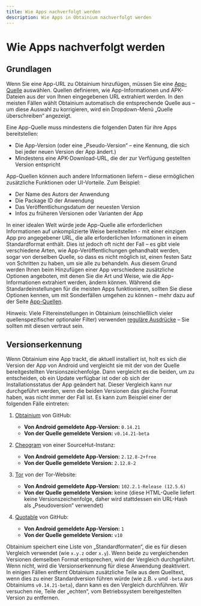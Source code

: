 ```yaml
---
title: Wie Apps nachverfolgt werden
description: Wie Apps in Obtainium nachverfolgt werden
---
```


# Wie Apps nachverfolgt werden

## Grundlagen

Wenn Sie eine App-URL zu Obtainium hinzufügen, müssen Sie eine [App-Quelle](sources.de.md) auswählen. Quellen definieren, wie App-Informationen und APK-Dateien aus der von Ihnen eingegebenen URL extrahiert werden. In den meisten Fällen wählt Obtainium automatisch die entsprechende Quelle aus – um diese Auswahl zu korrigieren, wird ein Dropdown-Menü „Quelle überschreiben“ angezeigt.

Eine App-Quelle muss mindestens die folgenden Daten für ihre Apps bereitstellen:

- Die App-Version (oder eine „Pseudo-Version“ – eine Kennung, die sich bei jeder neuen Version der App ändert.)
- Mindestens eine APK-Download-URL, die der zur Verfügung gestellten Version entspricht

App-Quellen können auch andere Informationen liefern – diese ermöglichen zusätzliche Funktionen oder UI-Vorteile. Zum Beispiel:

- Der Name des Autors der Anwendung
- Die Package ID der Anwendung
- Das Veröffentlichungsdatum der neuesten Version
- Infos zu früheren Versionen oder Varianten der App

In einer idealen Welt würde jede App-Quelle alle erforderlichen Informationen auf unkomplizierte Weise bereitstellen - mit einer einzigen App pro angegebener URL, die alle erforderlichen Informationen in einem Standardformat enthält. Dies ist jedoch oft nicht der Fall – es gibt viele verschiedene Arten, wie App-Veröffentlichungen gehandhabt werden, sogar von derselben Quelle, so dass es nicht möglich ist, einen festen Satz von Schritten zu haben, um sie alle zu behandeln. Aus diesem Grund werden Ihnen beim Hinzufügen einer App verschiedene zusätzliche Optionen angeboten, mit denen Sie die Art und Weise, wie die App-Informationen extrahiert werden, ändern können. Während die Standardeinstellungen für die meisten Apps funktionieren, sollten Sie diese Optionen kennen, um mit Sonderfällen umgehen zu können – mehr dazu auf der Seite [App-Quellen](sources.de.md).

Hinweis: Viele Filtereinstellungen in Obtainium (einschließlich vieler quellenspezifischer optionaler Filter) verwenden [reguläre Ausdrücke](https://developer.mozilla.org/de/docs/Web/JavaScript/Guide/Regular_expressions) – Sie sollten mit diesen vertraut sein.

## Versionserkennung

Wenn Obtainium eine App trackt, die aktuell installiert ist, holt es sich die Version der App von Android und vergleicht sie mit der von der Quelle bereitgestellten Versionszeichenfolge. Dann vergleicht es die beiden, um zu entscheiden, ob ein Update verfügbar ist oder ob sich der Installationsstatus der App geändert hat. Dieser Vergleich kann nur durchgeführt werden, wenn die beiden Versionen das gleiche Format haben, was nicht immer der Fall ist. Es kann zum Beispiel einer der folgenden Fälle eintreten:

1. [Obtainium](https://github.com/ImranR98/Obtainium/releases/tag/v0.14.21-beta) von GitHub:

    - **Von Android gemeldete App-Version:** `0.14.21`
    - **Von der Quelle gemeldete Version:** `v0.14.21-beta` 

2. [Cheogram](https://git.singpolyma.net/cheogram-android/refs/2.12.8-2) von einer SourceHut-Instanz:

    - **Von Android gemeldete App-Version:** `2.12.8-2+free`
    - **Von der Quelle gemeldete Version:** `2.12.8-2`

3. [Tor](https://www.torproject.org/download/) von der Tor-Website:

    - **Von Android gemeldete App-Version:** `102.2.1-Release (12.5.6)`
    - **Von der Quelle gemeldete Version:** keine (diese HTML-Quelle liefert keine Versionszeichenfolge, daher wird stattdessen ein URL-Hash als „Pseudoversion“ verwendet)

4. [Quotable](https://github.com/Lijukay/Qwotable/releases/tag/v10) von GitHub:

    - **Von Android gemeldete App-Version:** `1`
    - **Von der Quelle gemeldete Version:** `v10`

Obtainium speichert eine Liste von „Standardformaten“, die es für diesen Vergleich verwendet (wie `x.y.z` oder `x.y`). Wenn beide zu vergleichenden Versionen demselben Format entsprechen, wird der Vergleich durchgeführt. Wenn nicht, wird die Versionserkennung für diese Anwendung deaktiviert. In einigen Fällen entfernt Obtainium zusätzliche Teile aus dem Quelltext, wenn dies zu einer Standardversion führen würde (wie z.B. `v` und `-beta` aus Obtainiums `v0.14.21-beta`), dann kann es den Vergleich durchführen. Wir versuchen nie, Teile der „echten“, vom Betriebssystem bereitgestellten Version zu entfernen.
